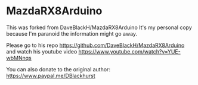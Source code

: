 # MazdaRX8Arduino
This was forked from DaveBlackH/MazdaRX8Arduino
It's my personal copy because I'm paranoid the information might go away.

Please go to his repo https://github.com/DaveBlackH/MazdaRX8Arduino and watch his youtube video
https://www.youtube.com/watch?v=YUE-wbMNnqs


You can also donate to the original author:
https://www.paypal.me/DBlackhurst
